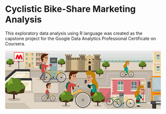 # Cyclistic Bike-Share Marketing Analysis

This exploratory data analysis using R language was created as the capstone project for the Google Data Analytics Professional Certificate on Coursera.

![](./cyclistic.png)

